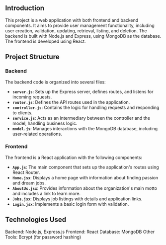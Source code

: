 
## Introduction
This project is a web application with both frontend and backend components. It aims to provide user management functionality, including user creation, validation, updating, retrieval, listing, and deletion. The backend is built with Node.js and Express, using MongoDB as the database. The frontend is developed using React.

## Project Structure

### Backend
The backend code is organized into several files:

- **`server.js`**: Sets up the Express server, defines routes, and listens for incoming requests.
- **`router.js`**: Defines the API routes used in the application.
- **`controller.js`**: Contains the logic for handling requests and responding to clients.
- **`service.js`**: Acts as an intermediary between the controller and the model, handling business logic.
- **`model.js`**: Manages interactions with the MongoDB database, including user-related operations.

### Frontend
The frontend is a React application with the following components:

- **`App.js`**: The main component that sets up the application's routes using React Router.
- **`Home.jsx`**: Displays a home page with information about finding passion and dream jobs.
- **`AboutUs.jsx`**: Provides information about the organization's main motto and includes a link to learn more.
- **`Jobs.jsx`**: Displays job listings with details and application links.
- **`Login.jsx`**: Implements a basic login form with validation.



## Technologies Used
Backend: Node.js, Express.js
Frontend: React
Database: MongoDB
Other Tools: Bcrypt (for password hashing)

